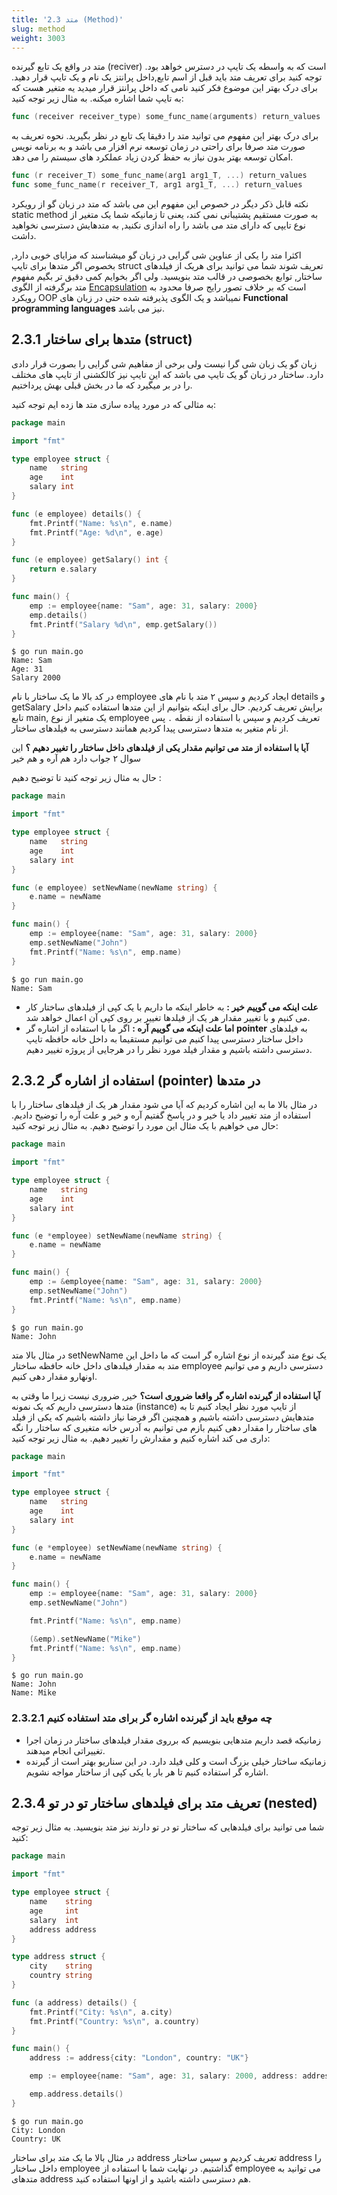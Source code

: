 ```yaml
---
title: '2.3 متد (Method)'
slug: method
weight: 3003
---
```


متد در واقع یک تابع گیرنده (reciver) است که به واسطه یک تایپ در دسترس خواهد بود. توجه کنید برای تعریف متد باید قبل از اسم تابع,داخل پرانتز یک نام و یک تایپ قرار دهید. برای درک بهتر این موضوع فکر کنید نامی که داخل پرانتز قرار میدید یه متغیر هست که به تایپ شما اشاره میکنه. به مثال زیر توجه کنید:


```go
func (receiver receiver_type) some_func_name(arguments) return_values
```

برای درک بهتر این مفهوم می توانید متد را دقیقا یک تابع در نظر بگیرید. نحوه تعریف به صورت متد صرفا برای راحتی در زمان توسعه نرم افزار می باشد و به برنامه نویس امکان توسعه بهتر بدون نیاز به حفظ کردن زیاد عملکرد های سیستم را می دهد.

```go
func (r receiver_T) some_func_name(arg1 arg1_T, ...) return_values
func some_func_name(r receiver_T, arg1 arg1_T, ...) return_values
```
نکته قابل ذکر دیگر در خصوص این مفهوم این می باشد که متد در زبان گو از رویکرد static method به صورت مستقیم پشتیبانی نمی کند، یعنی تا زمانیکه شما یک متغیر از نوع تایپی که دارای متد می باشد را راه اندازی نکنید, به متدهایش دسترسی نخواهید داشت.

اکثرا متد را یکی از عناوین شی گرایی در زبان گو میشناسند که مزایای خوبی دارد, بخصوص اگر متدها برای تایپ struct تعریف شوند شما می توانید برای هریک از فیلدهای ساختار, توابع بخصوصی در قالب متد بنویسید. ولی اگر بخوایم کمی دقیق تر بگیم مفهوم متد برگرفته از الگوی [Encapsulation](https://en.wikipedia.org/wiki/Encapsulation_(computer_programming)) است که بر خلاف تصور رایج صرفا محدود به رویکرد OOP نمیباشد و یک الگوی پذیرفته شده حتی در زبان های **Functional programming languages** نیز می باشد.

## 2.3.1 متدها برای ساختار (struct)

زبان گو یک زبان شی گرا نیست ولی برخی از مفاهیم شی گرایی را بصورت قرار دادی دارد. ساختار در زبان گو یک تایپ می باشد که این تایپ نیز کالکشنی از تایپ های مختلف را در بر میگیرد که ما در بخش قبلی بهش پرداختیم.

به مثالی که در مورد پیاده سازی متد ها زده ایم توجه کنید:


```go
package main

import "fmt"

type employee struct {
    name   string
    age    int
    salary int
}

func (e employee) details() {
    fmt.Printf("Name: %s\n", e.name)
    fmt.Printf("Age: %d\n", e.age)
}

func (e employee) getSalary() int {
    return e.salary
}

func main() {
    emp := employee{name: "Sam", age: 31, salary: 2000}
    emp.details()
    fmt.Printf("Salary %d\n", emp.getSalary())
}
```

```shell
$ go run main.go
Name: Sam
Age: 31
Salary 2000
```

در کد بالا ما یک ساختار با نام employee ایجاد کردیم و سپس ۲ متد با نام های details و getSalary برایش تعریف کردیم. حال برای اینکه بتوانیم از این متدها استفاده کنیم داخل تابع main, یک متغیر از نوع employee تعریف کردیم و سپس با استفاده از نقطه `.` پس از نام متغیر به متدها دسترسی پیدا کردیم همانند دسترسی به فیلدهای ساختار.

**آیا با استفاده از متد می توانیم مقدار یکی از فیلدهای داخل ساختار را تغییر دهیم ؟** این سوال ۲ جواب دارد هم آره و هم خیر 

حال به مثال زیر توجه کنید تا توضیح دهیم :

```go
package main

import "fmt"

type employee struct {
    name   string
    age    int
    salary int
}

func (e employee) setNewName(newName string) {
    e.name = newName
}

func main() {
    emp := employee{name: "Sam", age: 31, salary: 2000}
    emp.setNewName("John")
    fmt.Printf("Name: %s\n", emp.name)
}
```

```shell
$ go run main.go
Name: Sam
```

- **علت اینکه می گوییم خیر :** به خاطر اینکه ما داریم با یک کپی از فیلدهای ساختار کار می کنیم و با تغییر مقدار هر یک از فیلدها تغییر بر روی کپی آن اعمال خواهد شد.
- **اما علت اینکه می گوییم آره :** اگر ما با استفاده از اشاره گر **pointer** به فیلدهای داخل ساختار دسترسی پیدا کنیم می توانیم مستقیما به داخل خانه حافظه تایپ دسترسی داشته باشیم و مقدار فیلد مورد نظر را در هرجایی از پروژه تغییر دهیم.


## 2.3.2 استفاده از اشاره گر (pointer) در متدها

در مثال بالا ما به این اشاره کردیم که آیا می شود مقدار هر یک از فیلدهای ساختار را با استفاده از متد تغییر داد یا خیر و در پاسخ گفتیم آره و خیر و علت آره را توضیح دادیم. حال می خواهیم با یک مثال این مورد را توضیح دهیم. به مثال زیر توجه کنید:

```go
package main

import "fmt"

type employee struct {
    name   string
    age    int
    salary int
}

func (e *employee) setNewName(newName string) {
    e.name = newName
}

func main() {
    emp := &employee{name: "Sam", age: 31, salary: 2000}
    emp.setNewName("John")
    fmt.Printf("Name: %s\n", emp.name)
}
```

```shell
$ go run main.go
Name: John
```

در مثال بالا متد setNewName یک نوع متد گیرنده از نوع اشاره گر است که ما داخل این متد به مقدار فیلدهای داخل خانه حافظه ساختار employee دسترسی داریم و می توانیم اونهارو مقدار دهی کنیم.


**آیا استفاده از گیرنده اشاره گر واقعا ضروری است؟** خیر, ضروری نیست زیرا ما وقتی به متدها دسترسی داریم که یک نمونه (instance) از تایپ مورد نظر ایجاد کنیم تا به  متدهایش دسترسی داشته باشیم و همچنین اگر فرضا نیاز داشته باشیم که یکی از فیلد های ساختار را مقدار دهی کنیم بازم می توانیم به آدرس خانه متغیری که ساختار را نگه داری می کند اشاره کنیم و مقدارش را تغییر دهیم. به مثال زیر توجه کنید:

```go
package main

import "fmt"

type employee struct {
    name   string
    age    int
    salary int
}

func (e *employee) setNewName(newName string) {
    e.name = newName
}

func main() {
    emp := employee{name: "Sam", age: 31, salary: 2000}
    emp.setNewName("John")

    fmt.Printf("Name: %s\n", emp.name)

    (&emp).setNewName("Mike")
    fmt.Printf("Name: %s\n", emp.name)
}
```

```shell
$ go run main.go
Name: John
Name: Mike
```

### 2.3.2.1 چه موقع باید از گیرنده اشاره گر برای متد استفاده کنیم

- زمانیکه قصد داریم متدهایی بنویسیم که برروی مقدار فیلدهای ساختار در زمان اجرا تغییراتی انجام میدهند.
- زمانیکه ساختار خیلی بزرگ است و کلی فیلد دارد. در این سناریو بهتر است از گیرنده اشاره گر استفاده کنیم تا هر بار با یکی کپی از ساختار مواجه نشویم.

## 2.3.4 تعریف متد برای فیلدهای ساختار تو در تو (nested)

شما می توانید برای فیلدهایی که ساختار تو در تو دارند نیز متد بنویسید. به مثال زیر توجه کنید:

```go
package main

import "fmt"

type employee struct {
	name    string
	age     int
	salary  int
	address address
}

type address struct {
	city    string
	country string
}

func (a address) details() {
	fmt.Printf("City: %s\n", a.city)
	fmt.Printf("Country: %s\n", a.country)
}

func main() {
	address := address{city: "London", country: "UK"}

	emp := employee{name: "Sam", age: 31, salary: 2000, address: address}

	emp.address.details()
}
```

```shell
$ go run main.go
City: London
Country: UK
```

در مثال بالا ما یک متد برای ساختار address تعریف کردیم و سپس ساختار address را داخل ساختار employee گذاشتیم. در نهایت شما با استفاده از employee می توانید به متدهای address هم دسترسی داشته باشید و از اونها استفاده کنید.
